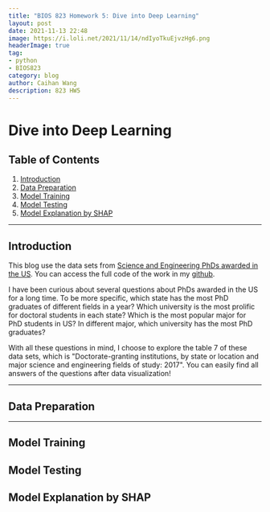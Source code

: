 ```yaml
---
title: "BIOS 823 Homework 5: Dive into Deep Learning"
layout: post
date: 2021-11-13 22:48
image: https://i.loli.net/2021/11/14/ndIyoTkuEjvzHg6.png
headerImage: true
tag:
- python
- BIOS823
category: blog
author: Caihan Wang
description: 823 HW5
---
```


# Dive into Deep Learning

## Table of Contents
1. [Introduction](#introduction)
2. [Data Preparation](#datapreparation)
3. [Model Training](#modeltraining)
4. [Model Testing](#modeltesting)
5. [Model Explanation by SHAP](#modelexplanation)

---


## Introduction<a name="introduction"></a>
This blog use the data sets from [Science and Engineering PhDs awarded in the US](https://ncses.nsf.gov/pubs/nsf19301/data). You can access the full code of the work in my [github](https://github.com/Caihanwang/BIOS823_Assignments/tree/Assignment-4).  

I have been curious about several questions about PhDs awarded in the US for a long time. To be more specific, which state has the most PhD graduates of different fields in a year? Which university is the most prolific for doctoral students in each state? Which is the most popular major for PhD students in US? In different major, which university has the most PhD graduates?  

With all these questions in mind, I choose to explore the table 7 of these data sets, which is "Doctorate-granting institutions, by state or location and major science and engineering fields of study: 2017". You can easily find all answers of the questions after data visualization!

---

## Data Preparation<a name="datapreparation"></a>



---

## Model Training<a name="modeltraining"></a>


## Model Testing<a name="modeltesting"></a>


## Model Explanation by SHAP<a name="modelexplain"></a>





